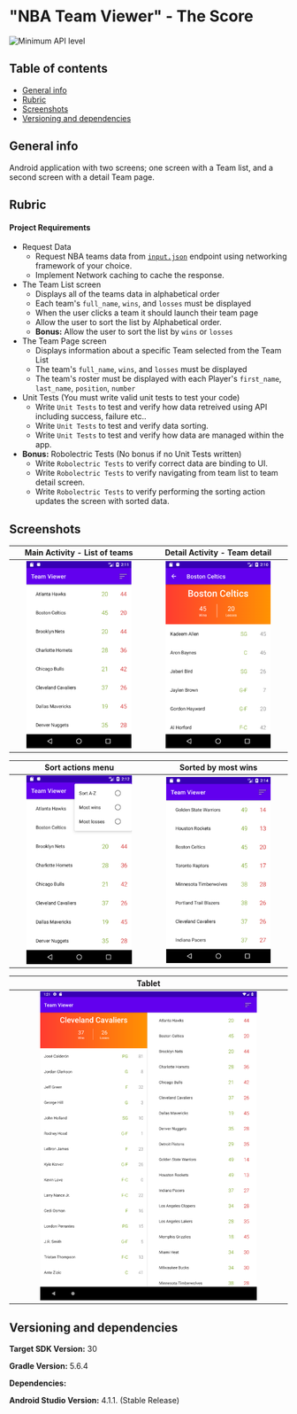 # "NBA Team Viewer" - The Score
![Minimum API level](https://img.shields.io/badge/API-16+-yellow)

## Table of contents
  *  [General info](#general-info)
  *  [Rubric](#rubric)
  *  [Screenshots](#screenshots)
  *  [Versioning and dependencies](#versioning-and-dependencies)

## General info
Android application with two screens; one screen with a Team list, and a second screen with a detail Team page.

## Rubric

#### Project Requirements

* Request Data
  * Request NBA teams data from [`input.json`](https://raw.githubusercontent.com/scoremedia/nba-team-viewer/master/input.json) endpoint using networking framework of your choice. 
  * Implement Network caching to cache the response. 
* The Team List screen
  * Displays all of the teams data in alphabetical order
  * Each team's `full_name`, `wins`, and `losses` must be displayed
  * When the user clicks a team it should launch their team page
  * Allow the user to sort the list by Alphabetical order.
  * **Bonus:** Allow the user to sort the list by `wins` or `losses` 
* The Team Page screen
  * Displays information about a specific Team selected from the Team List
  * The team's `full_name`, `wins`, and `losses` must be displayed
  * The team's roster must be displayed with each Player's `first_name`, `last_name`, `position`, `number`
* Unit Tests (You must write valid unit tests to test your code)
  * Write `Unit Tests` to test and verify how data retreived using API including success, failure etc..
  * Write `Unit Tests` to test and verify data sorting.
  * Write `Unit Tests` to test and verify how data are managed within the app. 
* **Bonus:** Robolectric Tests (No bonus if no Unit Tests written) 
  * Write `Robolectric Tests` to verify correct data are binding to UI.
  * Write `Robolectric Tests` to verify navigating from team list to team detail screen.
  * Write `Robolectric Tests` to verify performing the sorting action updates the screen with sorted data.

## Screenshots
| Main Activity - List of teams | Detail Activity - Team detail |
| :---: | :---: |
| <img src="./docs/Screenshot_main.png" width="80%"/> | <img src="./docs/Screenshot_detail.png" width="80%"/> |

| Sort actions menu | Sorted by most wins |
| :---: | :---: |
| <img src="./docs/Screenshot_menu.png" width="80%"/> | <img src="./docs/Screenshot_sorted.png" width="80%"/> |

| Tablet |
| :---: |
| <img src="./docs/Screenshot_tablet.png" width="80%"/> |

## Versioning and dependencies

**Target SDK Version:** 30

**Gradle Version:** 5.6.4

**Dependencies:**

**Android Studio Version:** 4.1.1. (Stable Release)

